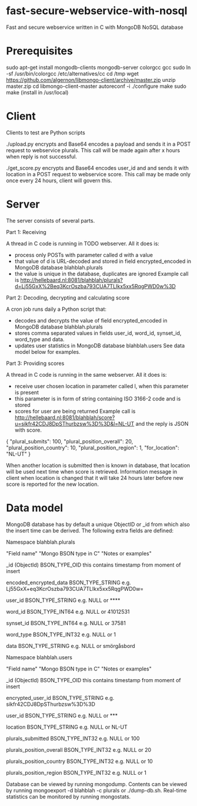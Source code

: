 fast-secure-webservice-with-nosql
=================================

Fast and secure webservice written in C with MongoDB NoSQL database

Prerequisites
=============
sudo apt-get install mongodb-clients mongodb-server colorgcc gcc
sudo ln -sf /usr/bin/colorgcc /etc/alternatives/cc
cd /tmp
wget https://github.com/algernon/libmongo-client/archive/master.zip
unzip master.zip
cd libmongo-client-master
autoreconf -i
./configure
make
sudo make (install in /usr/local)

Client
======
Clients to test are Python scripts

./upload.py encrypts and Base64 encodes a payload and sends it in a POST request to webservice plurals. This call will be made again after x hours when reply is not successful.

./get_score.py encrypts and Base64 encodes user_id and and sends it with location in a POST request to webservice score. This call may be made only once every 24 hours, client will govern this.

Server
======
The server consists of several parts.

Part 1: Receiving

A thread in C code is running in TODO webserver. All it does is:
* process only POSTs with parameter called d with a value
* that value of d is URL-decoded and stored in field encrypted_encoded in MongoDB database blahblah.plurals
* the value is unique in the database, duplicates are ignored
Example call is http://hellebaard.nl:8081/blahblah/plurals?d=Lj55GxX%2Beq3KcrOszba793CUA7TLIkx5xx5RqgPWD0w%3D

Part 2: Decoding, decrypting and calculating score

A cron job runs daily a Python script that:
* decodes and decrypts the value of field encrypted_encoded in MongoDB database blahblah.plurals
* stores comma separated values in fields user_id, word_id, synset_id, word_type and data.
* updates user statistics in MongoDB database blahblah.users
See data model below for examples.

Part 3: Providing scores

A thread in C code is running in the same webserver. All it does is:
* receive user chosen location in parameter called l, when this parameter is present
* this parameter is in form of string containing ISO 3166-2 code and is stored
* scores for user are being returned
Example call is http://hellebaard.nl:8081/blahblah/score?u=sikfr42CDJ8DpSThurbzsw%3D%3D&l=NL-UT and the reply is JSON with score.

{
    "plural_submits": 100,
    "plural_position_overall": 20,
    "plural_position_country": 10,
    "plural_position_region": 1,
    "for_location": "NL-UT"
}

When another location is submitted then is known in database, that location will be used next time when score is retrieved. Information message in client when location is changed that it will take 24 hours later before new score is reported for the new location.

Data model
==========
MongoDB database has by default a unique ObjectID or _id from which also the insert time can be derived. The following extra fields are defined:

Namespace blahblah.plurals

"Field name"
  "Mongo BSON type in C"
  "Notes or examples"

_id (ObjectId)
  BSON_TYPE_OID
  this contains timestamp from moment of insert

encoded_encrypted_data
  BSON_TYPE_STRING
  e.g. Lj55GxX+eq3KcrOszba793CUA7TLIkx5xx5RqgPWD0w=
  
user_id
  BSON_TYPE_STRING
  e.g. NULL or ****

word_id
  BSON_TYPE_INT64
  e.g. NULL or 41012531
  
synset_id
  BSON_TYPE_INT64
  e.g. NULL or 37581
  
word_type
  BSON_TYPE_INT32
  e.g. NULL or 1
  
data
  BSON_TYPE_STRING
  e.g. NULL or smörgåsbord
  
  
Namespace blahblah.users

"Field name"
  "Mongo BSON type in C"
  "Notes or examples"

_id (ObjectId)
  BSON_TYPE_OID
  this contains timestamp from moment of insert

encrypted_user_id
  BSON_TYPE_STRING
  e.g. sikfr42CDJ8DpSThurbzsw%3D%3D
  
user_id
  BSON_TYPE_STRING
  e.g. NULL or ***
  
location
  BSON_TYPE_STRING
  e.g. NULL or NL-UT
  
plurals_submitted
  BSON_TYPE_INT32
  e.g. NULL or 100
  
plurals_position_overall
  BSON_TYPE_INT32
  e.g. NULL or 20
    
plurals_position_country
  BSON_TYPE_INT32
  e.g. NULL or 10
    
plurals_position_region
  BSON_TYPE_INT32
  e.g. NULL or 1
  
Database can be viewed by running mongodump. Contents can be viewed by running mongoexport -d blahblah -c plurals or ./dump-db.sh. Real-time statistics can be monitored by running mongostats.

